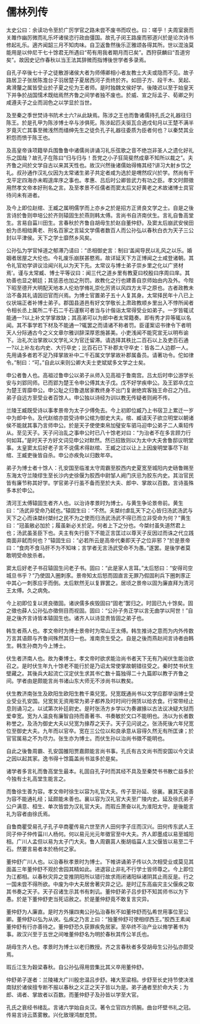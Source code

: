 # 儒林列传

太史公曰：余读功令至於广厉学官之路未尝不废书而叹也。曰：嗟乎！夫周室衰而关雎作幽厉微而礼乐坏诸侯恣行政由彊国。故孔子闵王路废而邪道兴於是论次诗书修起礼乐。適齐闻韶三月不知肉味。自卫返鲁然後乐正雅颂各得其所。世以混浊莫能用是以仲尼干七十馀君无所遇曰“苟有用我者期月而已矣”。西狩获麟曰“吾道穷矣”。故因史记作春秋以当王法其辞微而指博後世学者多录焉。

自孔子卒後七十子之徒散游诸侯大者为师傅卿相小者友教士大夫或隐而不见。故子路居卫子张居陈澹台子羽居楚子夏居西河子贡终於齐。如田子方、段干木、吴起、禽滑釐之属皆受业於子夏之伦为王者师。是时独魏文侯好学。後陵迟以至于始皇天下并争於战国懦术既绌焉然齐鲁之间学者独不废也。於威、宣之际孟子、荀卿之列咸遵夫子之业而润色之以学显於当世。

及至秦之季世焚诗书阬术士六?从此缺焉。陈涉之王也而鲁诸儒持孔氏之礼器往归陈王。於是孔甲为陈涉博士卒与涉俱死。陈涉起匹夫驱瓦合適戍旬月以王楚不满半岁竟灭亡其事至微浅然而缙绅先生之徒负孔子礼器往委质为臣者何也？以秦焚其业积怨而愤于陈王也。

及高皇帝诛项籍举兵围鲁鲁中诸儒尚讲诵习礼乐弦歌之音不绝岂非圣人之遗化好礼乐之国哉？故孔子在陈曰“归与归与！吾党之小子狂简斐然成章不知所以裁之”。夫齐鲁之间於文学自古以来其天性也。故汉兴然後诸儒始得脩其经?讲习大射乡饮之礼。叔孙通作汉礼仪因为太常诸生弟子共定者咸为选於是喟然叹兴於学。然尚有干戈平定四海亦未暇遑庠序之事也。孝惠、吕后时公卿皆武力有功之臣。孝文时颇徵用然孝文帝本好刑名之言。及至孝景不任儒者而窦太后又好黄老之术故诸博士具官待问未有进者。

及今上即位赵绾、王臧之属明儒学而上亦乡之於是招方正贤良文学之士。自是之後言诗於鲁则申培公於齐则辕固生於燕则韩太傅。言尚书自济南伏生。言礼自鲁高堂生。言易自菑川田生。言春秋於齐鲁自胡毋生於赵自董仲舒。及窦太后崩武安侯田蚡为丞相绌黄老、刑名百家之言延文学儒者数百人而公孙弘以春秋白衣为天子三公封以平津侯。天下之学士靡然乡风矣。

公孙弘为学官悼道之郁滞乃请曰：“丞相御史言：制曰‘盖闻导民以礼风之以乐。婚姻者居屋之大伦也。今礼废乐崩朕甚愍焉。故详延天下方正博闻之士咸登诸朝。其令礼官劝学讲议洽闻兴礼以为天下先。太常议与博士弟子崇乡里之化以广贤材焉’。谨与太常臧、博士平等议曰：闻三代之道乡里有教夏曰校殷曰序周曰庠。其劝善也显之朝廷；其惩恶也加之刑罚。故教化之行也建善自京师始由内及外。今陛下昭至德开大明配天地本人伦劝学脩礼崇化厉贤以风四方太平之原也。古者政教未洽不备其礼请因旧官而兴焉。为博士官置弟子五十人复其身。太常择民年十八已上仪状端正者补博士弟子。郡国县道邑有好文学敬长上肃政教顺乡里出入不悖所闻者令相长丞上属所二千石二千石谨察可者当与计偕诣太常得受业如弟子。一岁皆辄试能通一?以上补文学掌故缺；其高弟可以为郎中者太常籍奏。即有秀才异等辄以名闻。其不事学若下材及不能通一?辄罢之而请诸不称者罚。臣谨案诏书律令下者明天人分际通古今之义文章尔雅训辞深厚恩施甚美。小吏浅闻不能究宣无以明布谕下。治礼次治掌故以文学礼义为官迁留滞。请选择其秩比二百石以上及吏百石通一?以上补左右内史、大行卒史；比百石已下补郡太守卒史：皆各二人边郡一人。先用诵多者若不足乃择掌故补中二千石属文学掌故补郡属备员。请著功令。佗如律令。”制曰：“可。”自此以来则公卿大夫士吏斌斌多文学之士矣。

申公者鲁人也。高祖过鲁申公以弟子从师入见高祖于鲁南宫。吕太后时申公游学长安与刘郢同师。已而郢为楚王令申公傅其太子戊。戊不好学疾申公。及王郢卒戊立为楚王胥靡申公。申公耻之归鲁退居家教终身不出门复谢绝宾客独王命召之乃往。弟子自远方至受业者百馀人。申公独以诗经为训以教无传疑者则阙不传。

兰陵王臧既受诗以事孝景帝为太子少傅免去。今上初即位臧乃上书宿卫上累迁一岁中为郎中令。及代赵绾亦尝受诗申公绾为御史大夫。绾、臧请天子欲立明堂以朝诸侯不能就其事乃言师申公。於是天子使使束帛加璧安车驷马迎申公弟子二人乘轺传从。至见天子。天子问治乱之事申公时已八十馀老对曰：“为治者不在多言顾力行何如耳。”是时天子方好文词见申公对默然。然已招致则以为太中大夫舍鲁邸议明堂事。太皇窦太后好老子言不说儒术得赵绾、王臧之过以让上上因废明堂事尽下赵绾、王臧吏後皆自杀。申公亦疾免以归数年卒。

弟子为博士者十馀人：孔安国至临淮太守周霸至胶西内史夏宽至城阳内史砀鲁赐至东海太守兰陵缪生至长沙内史徐偃为胶西中尉邹人阙门庆忌为胶东内史。其治官民皆有廉节称其好学。学官弟子行虽不备而至於大夫、郎中、掌故以百数。言诗虽殊多本於申公。

清河王太傅辕固生者齐人也。以治诗孝景时为博士。与黄生争论景帝前。黄生曰：“汤武非受命乃弑也。”辕固生曰：“不然。夫桀纣虐乱天下之心皆归汤武汤武与天下之心而诛桀纣桀纣之民不为之使而归汤武汤武不得已而立非受命为何？”黄生曰：“冠虽敝必加於；履虽新必关於足。何者上下之分也。今桀纣虽失道然君上也；汤武虽圣臣下也。夫主有失行臣下不能正言匡过以尊天子反因过而诛之代立践南面非弑而何也？”辕固生曰：“必若所云是高帝代秦即天子之位非邪？”於是景帝曰：“食肉不食马肝不为不知味；言学者无言汤武受命不为愚。”遂罢。是後学者莫敢明受命放杀者。

窦太后好老子书召辕固生问老子书。固曰：“此是家人言耳。”太后怒曰：“安得司空城旦书乎？”乃使固入圈刺豕。景帝知太后怒而固直言无罪乃假固利兵下圈刺豕正中其心一刺豕应手而倒。太后默然无以复罪罢之。居顷之景帝以固为廉直拜为清河王太傅。久之病免。

今上初即位复以贤良徵固。诸谀儒多疾毁固曰“固老”罢归之。时固已九十馀矣。固之徵也薛人公孙弘亦徵侧目而视固。固曰：“公孙子务正学以言无曲学以阿世！”自是之後齐言诗皆本辕固生也。诸齐人以诗显贵皆固之弟子也。

韩生者燕人也。孝文帝时为博士景帝时为常山王太傅。韩生推诗之意而为内外传数万言其语颇与齐鲁间殊然其归一也。淮南贲生受之。自是之後而燕赵间言诗者由韩生。韩生孙商为今上博士。

伏生者济南人也。故为秦博士。孝文帝时欲求能治尚书者天下无有乃闻伏生能治欲召之。是时伏生年九十馀老不能行於是乃诏太常使掌故朝错往受之。秦时焚书伏生壁藏之。其後兵大起流亡汉定伏生求其书亡数十篇独得二十九篇即以教于齐鲁之间。学者由是颇能言尚书诸山东大师无不涉尚书以教矣。

伏生教济南张生及欧阳生欧阳生教千乘兒宽。兒宽既通尚书以文学应郡举诣博士受业受业孔安国。兒宽贫无资用常为弟子都养及时时间行佣赁以给衣食。行常带经止息则诵习之。以试第次补廷尉史。是时张汤方乡学以为奏谳掾以古法议决疑大狱而爱幸宽。宽为人温良有廉智自持而善著书、书奏敏於文口不能明也。汤以为长者数称誉之。及汤为御史大夫以兒宽为掾荐之天子。天子见问说之。张汤死後六年兒宽位至御史大夫。九年而以官卒。宽在三公位以和良承意从容得久然无有所匡谏；於官官属易之不为尽力。张生亦为博士。而伏生孙以治尚书徵不能明也。

自此之後鲁周霸、孔安国雒阳贾嘉颇能言尚书事。孔氏有古文尚书而安国以今文读之因以起其家。逸书得十馀篇盖尚书滋多於是矣。

诸学者多言礼而鲁高堂生最本。礼固自孔子时而其经不具及至秦焚书书散亡益多於今独有士礼高堂生能言之。

而鲁徐生善为容。孝文帝时徐生以容为礼官大夫。传子至孙延、徐襄。襄其天姿善为容不能通礼经；延颇能未善也。襄以容为汉礼官大夫至广陵内史。延及徐氏弟子公户满意、桓生、单次皆尝为汉礼官大夫。而瑕丘萧奋以礼为淮阳太守。是後能言礼为容者由徐氏焉。

自鲁商瞿受易孔子孔子卒商瞿传易六世至齐人田何字子庄而汉兴。田何传东武人王同子仲子仲传菑川人杨何。何以易元光元年徵官至中大夫。齐人即墨成以易至城阳相。广川人孟但以易为太子门大夫。鲁人周霸莒人衡胡临菑人主父偃皆以易至二千石。然要言易者本於杨何之家。

董仲舒广川人也。以治春秋孝景时为博士。下帷讲诵弟子传以久次相受业或莫见其面盖三年董仲舒不观於舍园其精如此。进退容止非礼不行学士皆师尊之。今上即位为江都相。以春秋灾异之变推阴阳所以错行故求雨闭诸阳纵诸阴其止雨反是。行之一国未尝不得所欲。中废为中大夫居舍著灾异之记。是时辽东高庙灾主父偃疾之取其书奏之天子。天子召诸生示其书有刺讥。董仲舒弟子吕步舒不知其师书以为下愚。於是下董仲舒吏当死诏赦之。於是董仲舒竟不敢复言灾异。

董仲舒为人廉直。是时方外攘四夷公孙弘治春秋不如董仲舒而弘希世用事位至公卿。董仲舒以弘为从谀。弘疾之乃言上曰：“独董仲舒可使相缪西王。”胶西王素闻董仲舒有行亦善待之。董仲舒恐久获罪疾免居家。至卒终不治产业以脩学著书为事。故汉兴至于五世之间唯董仲舒名为明於春秋其传公羊氏也。

胡毋生齐人也。孝景时为博士以老归教授。齐之言春秋者多受胡毋生公孙弘亦颇受焉。

瑕丘江生为穀梁春秋。自公孙弘得用尝集比其义卒用董仲舒。

仲舒弟子遂者：兰陵褚大广川殷忠温吕步舒。褚大至梁相。步舒至长史持节使决淮南狱於诸侯擅专断不报以春秋之义正之天子皆以为是。弟子通者至於命大夫；为郎、谒者、掌故者以百数。而董仲舒子及孙皆以学至大官。

孔氏之衰经书绪乱。言诸六学始自炎汉。著令立官四方鸧腕。曲台坏壁书礼之冠。传易言诗云蒸雾散。兴化致理鸿猷克赞。

